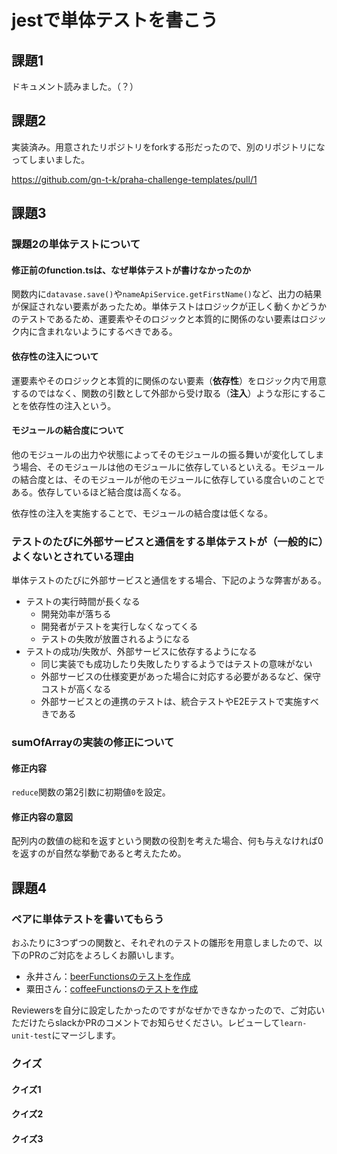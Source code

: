 # jestで単体テストを書こう

## 課題1

ドキュメント読みました。（？）

## 課題2

実装済み。用意されたリポジトリをforkする形だったので、別のリポジトリになってしまいました。

<https://github.com/gn-t-k/praha-challenge-templates/pull/1>

## 課題3

### 課題2の単体テストについて

#### 修正前のfunction.tsは、なぜ単体テストが書けなかったのか

関数内に`datavase.save()`や`nameApiService.getFirstName()`など、出力の結果が保証されない要素があったため。単体テストはロジックが正しく動くかどうかのテストであるため、運要素やそのロジックと本質的に関係のない要素はロジック内に含まれないようにするべきである。

#### 依存性の注入について

運要素やそのロジックと本質的に関係のない要素（**依存性**）をロジック内で用意するのではなく、関数の引数として外部から受け取る（**注入**）ような形にすることを依存性の注入という。

#### モジュールの結合度について

他のモジュールの出力や状態によってそのモジュールの振る舞いが変化してしまう場合、そのモジュールは他のモジュールに依存しているといえる。モジュールの結合度とは、そのモジュールが他のモジュールに依存している度合いのことである。依存しているほど結合度は高くなる。

依存性の注入を実施することで、モジュールの結合度は低くなる。

### テストのたびに外部サービスと通信をする単体テストが（一般的に）よくないとされている理由

単体テストのたびに外部サービスと通信をする場合、下記のような弊害がある。

- テストの実行時間が長くなる
  - 開発効率が落ちる
  - 開発者がテストを実行しなくなってくる
  - テストの失敗が放置されるようになる
- テストの成功/失敗が、外部サービスに依存するようになる
  - 同じ実装でも成功したり失敗したりするようではテストの意味がない
  - 外部サービスの仕様変更があった場合に対応する必要があるなど、保守コストが高くなる
  - 外部サービスとの連携のテストは、統合テストやE2Eテストで実施すべきである

### sumOfArrayの実装の修正について

#### 修正内容

 `reduce`関数の第2引数に初期値`0`を設定。

#### 修正内容の意図

配列内の数値の総和を返すという関数の役割を考えた場合、何も与えなければ0を返すのが自然な挙動であると考えたため。

## 課題4

### ペアに単体テストを書いてもらう

おふたりに3つずつの関数と、それぞれのテストの雛形を用意しましたので、以下のPRのご対応をよろしくお願いします。

- 永井さん：[beerFunctionsのテストを作成](https://github.com/gn-t-k/PrAhaChallengeTasks/pull/11)
- 粟田さん：[coffeeFunctionsのテストを作成](https://github.com/gn-t-k/PrAhaChallengeTasks/pull/12)

Reviewersを自分に設定したかったのですがなぜかできなかったので、ご対応いただけたらslackかPRのコメントでお知らせください。レビューして`learn-unit-test`にマージします。

### クイズ

#### クイズ1

#### クイズ2

#### クイズ3
